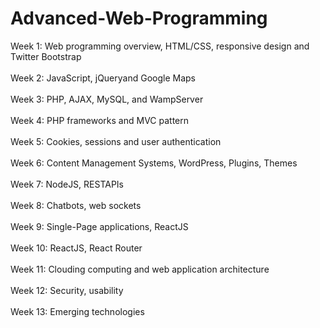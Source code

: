 # Advanced-Web-Programming

Week 1: Web programming overview, HTML/CSS, responsive design and Twitter Bootstrap <br /><br />
Week 2: JavaScript, jQueryand Google Maps <br /><br />
Week 3: PHP, AJAX, MySQL, and WampServer <br /><br />
Week 4: PHP frameworks and MVC pattern <br /><br />
Week 5: Cookies, sessions and user authentication <br /><br />
Week 6: Content Management Systems, WordPress, Plugins, Themes <br /><br />
Week 7: NodeJS, RESTAPIs <br /><br />
Week 8: Chatbots, web sockets <br /><br />
Week 9: Single-Page applications, ReactJS <br /><br />
Week 10: ReactJS, React Router <br /><br />
Week 11: Clouding computing and web application architecture <br /><br />
Week 12: Security, usability <br /><br />
Week 13: Emerging technologies <br /><br />
